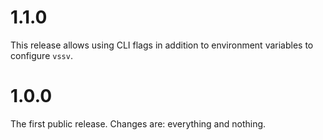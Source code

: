 # 1.1.0

This release allows using CLI flags in addition to environment variables to configure `vssv`.

# 1.0.0

The first public release. Changes are: everything and nothing.
